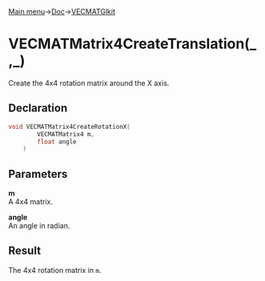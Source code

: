 [Main menu](../../../Readme.md)->[Doc](../../VECMATKit.md)->[VECMATGlkit](../VECMATGlkit.md)

# VECMATMatrix4CreateTranslation(\_,\_)
Create the 4x4 rotation matrix around the X axis.

## **Declaration**
```C
void VECMATMatrix4CreateRotationX(
		VECMATMatrix4 m,
		float angle
	)
```


## **Parameters**
**m**  
A 4x4 matrix.

**angle**  
An angle in radian.

## **Result**
The 4x4 rotation matrix in `m`.
